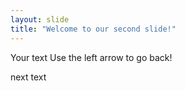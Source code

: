 ```yaml
---
layout: slide
title: "Welcome to our second slide!"
---
```

Your text
Use the left arrow to go back!

next text
